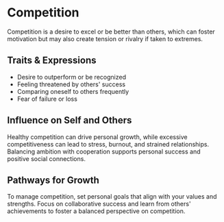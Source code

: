 # Competition

Competition is a desire to excel or be better than others, which can foster motivation but may also create tension or rivalry if taken to extremes.

## Traits & Expressions

- Desire to outperform or be recognized
- Feeling threatened by others' success
- Comparing oneself to others frequently
- Fear of failure or loss

## Influence on Self and Others

Healthy competition can drive personal growth, while excessive competitiveness can lead to stress, burnout, and strained relationships. Balancing ambition with cooperation supports personal success and positive social connections.

## Pathways for Growth

To manage competition, set personal goals that align with your values and strengths. Focus on collaborative success and learn from others' achievements to foster a balanced perspective on competition.
